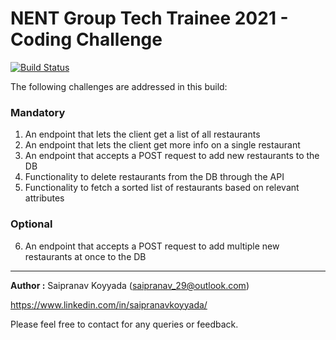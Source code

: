 # NENT Group Tech Trainee 2021 - Coding Challenge
[![Build Status](https://travis-ci.com/SaipranavK/NE-rest-back.svg?token=yuqgzcJWYEqqx9oxnxVc&branch=dockerize)](https://travis-ci.com/SaipranavK/NE-rest-back)

The following challenges are addressed in this build:

### Mandatory
1. An endpoint that lets the client get a list of all restaurants
2. An endpoint that lets the client get more info on a single restaurant
3. An endpoint that accepts a POST request to add new restaurants to the DB
4. Functionality to delete restaurants from the DB through the API
5. Functionality to fetch a sorted list of restaurants based on relevant attributes

### Optional
6. An endpoint that accepts a POST request to add multiple new restaurants at once to the DB

---

**Author :** Saipranav Koyyada (saipranav_29@outlook.com)

https://www.linkedin.com/in/saipranavkoyyada/ 

Please feel free to contact for any queries or feedback.


